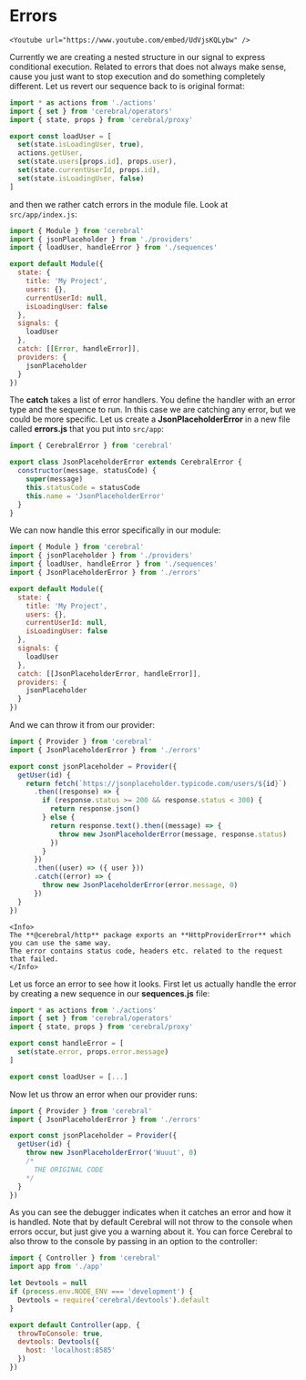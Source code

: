 # Errors

```marksy
<Youtube url="https://www.youtube.com/embed/UdVjsKQLybw" />
```

Currently we are creating a nested structure in our signal to express conditional execution. Related to errors that does not always make sense, cause you just want to stop execution and do something completely different. Let us revert our sequence back to is original format:

```js
import * as actions from './actions'
import { set } from 'cerebral/operators'
import { state, props } from 'cerebral/proxy'

export const loadUser = [
  set(state.isLoadingUser, true),
  actions.getUser,
  set(state.users[props.id], props.user),
  set(state.currentUserId, props.id),
  set(state.isLoadingUser, false)
]
```

and then we rather catch errors in the module file. Look at `src/app/index.js`:

```js
import { Module } from 'cerebral'
import { jsonPlaceholder } from './providers'
import { loadUser, handleError } from './sequences'

export default Module({
  state: {
    title: 'My Project',
    users: {},
    currentUserId: null,
    isLoadingUser: false
  },
  signals: {
    loadUser
  },
  catch: [[Error, handleError]],
  providers: {
    jsonPlaceholder
  }
})
```

The **catch** takes a list of error handlers. You define the handler with an error type and the sequence to run. In this case we are catching any error, but we could be more specific. Let us create a **JsonPlaceholderError** in a new file called **errors.js** that you put into `src/app`:

```js
import { CerebralError } from 'cerebral'

export class JsonPlaceholderError extends CerebralError {
  constructor(message, statusCode) {
    super(message)
    this.statusCode = statusCode
    this.name = 'JsonPlaceholderError'
  }
}
```

We can now handle this error specifically in our module:

```js
import { Module } from 'cerebral'
import { jsonPlaceholder } from './providers'
import { loadUser, handleError } from './sequences'
import { JsonPlaceholderError } from './errors'

export default Module({
  state: {
    title: 'My Project',
    users: {},
    currentUserId: null,
    isLoadingUser: false
  },
  signals: {
    loadUser
  },
  catch: [[JsonPlaceholderError, handleError]],
  providers: {
    jsonPlaceholder
  }
})
```

And we can throw it from our provider:

```js
import { Provider } from 'cerebral'
import { JsonPlaceholderError } from './errors'

export const jsonPlaceholder = Provider({
  getUser(id) {
    return fetch(`https://jsonplaceholder.typicode.com/users/${id}`)
      .then((response) => {
        if (response.status >= 200 && response.status < 300) {
          return response.json()
        } else {
          return response.text().then((message) => {
            throw new JsonPlaceholderError(message, response.status)
          })
        }
      })
      .then((user) => ({ user }))
      .catch((error) => {
        throw new JsonPlaceholderError(error.message, 0)
      })
  }
})
```

```marksy
<Info>
The **@cerebral/http** package exports an **HttpProviderError** which you can use the same way.
The error contains status code, headers etc. related to the request that failed.
</Info>
```

Let us force an error to see how it looks. First let us actually handle the error by creating a new sequence in our **sequences.js** file:

```js
import * as actions from './actions'
import { set } from 'cerebral/operators'
import { state, props } from 'cerebral/proxy'

export const handleError = [
  set(state.error, props.error.message)
]

export const loadUser = [...]
```

Now let us throw an error when our provider runs:

```js
import { Provider } from 'cerebral'
import { JsonPlaceholderError } from './errors'

export const jsonPlaceholder = Provider({
  getUser(id) {
    throw new JsonPlaceholderError('Wuuut', 0)
    /*
      THE ORIGINAL CODE
    */
  }
})
```

As you can see the debugger indicates when it catches an error and how it is handled. Note that by default Cerebral will not throw to the console when errors occur, but just give you a warning about it. You can force Cerebral to also throw to the console by passing in an option to the controller:

```js
import { Controller } from 'cerebral'
import app from './app'

let Devtools = null
if (process.env.NODE_ENV === 'development') {
  Devtools = require('cerebral/devtools').default
}

export default Controller(app, {
  throwToConsole: true,
  devtools: Devtools({
    host: 'localhost:8585'
  })
})
```
